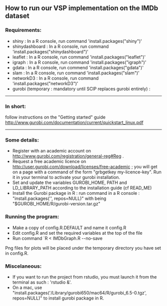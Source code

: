 ## How to run our VSP implementation on the IMDb dataset

### Requirements:

- shiny : In a R console, run command 'install.packages("shiny")'
- shinydashboard : In a R console, run command 'install.packages("shinydashboard")'
- leaflet : In a R console, run command 'install.packages("leaflet")'
- igraph : In a R console, run command 'install.packages("igraph")'
- gdata : In a R console, run commend 'install.packages("gdata")'
- slam : In a R console, run command 'install.packages("slam")' 
- networkD3 : In a R console, run command 'install.packages("networkD3")'
- gurobi (temporary : mandatory until SCIP replaces gurobi entirely) :

-----

### In short:

follow instructions on the "Getting started" guide http://www.gurobi.com/documentation/current/quickstart_linux.pdf

-----

### Some details:

- Register with an academic account on http://www.gurobi.com/registration/general-reg#Reg .
- Request a free academic licence on http://user.gurobi.com/download/licenses/free-academic ; you will get on a page with a command of the form "grbgetkey my-licence-key". Run it in your terminal to activate your gurobi installation.
- Set and update the variables GUROBI_HOME, PATH and LD_LIBRARY_PATH according to the installation guide (cf READ_ME)
- Install the Gurobi package in R : run command in a R console : "install.packages('<R-package-file>', repos=NULL)" with <R-package-file> being "$GUROBI_HOME/R/gurobi-version.tar.gz"

### Running the program:

- Make a copy of config.R.DEFAULT and name it config.R
- Edit config.R and set the required variables at the top of the file
- Run command `R < IMDbGraph.R --no-save

Png files for plots will be placed under the temporary directory you have set in config.R.


### Miscelaneous:

- If you want to run the project from rstudio, you must launch it from the terminal as such : 'rstudio &'.
- On a mac, use "install.packages('/Library/gurobi650/mac64/R/gurobi_6.5-0.tgz', repos=NULL)" to install gurobi package in R.
